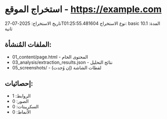 # استخراج الموقع - https://example.com

تاريخ الاستخراج: 2025-07-27T01:25:55.481604
نوع الاستخراج: basic
المدة: 10.1 ثانية

## الملفات المُنشأة:
- 01_content/page.html - المحتوى الخام
- 03_analysis/extraction_results.json - نتائج التحليل
- 05_screenshots/ - لقطات الشاشة (إن وُجدت)

## إحصائيات:
- الروابط: 1
- الصور: 0
- السكريبتات: 0
- الأنماط: 0

